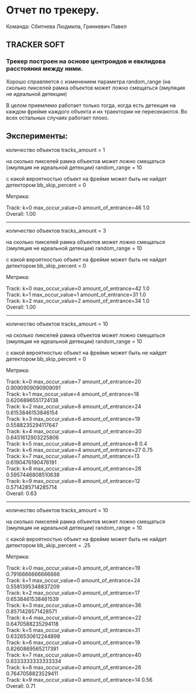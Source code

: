# Отчет по трекеру.

Команда: Сбитнева Людмила, Гринкевич Павел

## TRACKER SOFT

### Трекер построен на основе центроидов и евклидова расстояния между ними.


Хорошо справляется с изменением параметра random_range (на сколько пикселей рамка объектов может ложно смещаться (эмуляция не идеальной детекции)


В целом приемлемо работает только тогда, когда есть детекция на каждом фрейме каждого объекта и их траектории не пересекаются. Во всех остальных случаях работает плохо.








## Эксперименты:


количество объектов
tracks_amount = 1

на сколько пикселей рамка объектов может ложно смещаться (эмуляция не идеальной детекции)
random_range = 10

с какой вероятностью объект на фрейме может быть не найдет детектором
bb_skip_percent = 0

Метрика:

Track: k=0 max_occur_value=0 amount_of_entrance=46 1.0\
Overall: 1.00
______________________________________________

количество объектов
tracks_amount = 3

на сколько пикселей рамка объектов может ложно смещаться (эмуляция не идеальной детекции)
random_range = 10

с какой вероятностью объект на фрейме может быть не найдет детектором
bb_skip_percent = 0

Метрика:

Track: k=0 max_occur_value=0 amount_of_entrance=42 1.0\
Track: k=1 max_occur_value=1 amount_of_entrance=31 1.0\
Track: k=2 max_occur_value=2 amount_of_entrance=34 1.0\
Overall: 1.00

______________________________________________


количество объектов
tracks_amount = 10

на сколько пикселей рамка объектов может ложно смещаться (эмуляция не идеальной детекции)
random_range = 10

с какой вероятностью объект на фрейме может быть не найдет детектором
bb_skip_percent = 0

Метрика:

Track: k=0 max_occur_value=7 amount_of_entrance=20 0.9090909090909091\
Track: k=1 max_occur_value=4 amount_of_entrance=18 0.6206896551724138\
Track: k=2 max_occur_value=8 amount_of_entrance=24 0.6153846153846154\
Track: k=3 max_occur_value=6 amount_of_entrance=19 0.5588235294117647\
Track: k=4 max_occur_value=4 amount_of_entrance=20 0.6451612903225806\
Track: k=5 max_occur_value=8 amount_of_entrance=8 0.4\
Track: k=6 max_occur_value=4 amount_of_entrance=27 0.75\
Track: k=7 max_occur_value=7 amount_of_entrance=13 0.6190476190476191\
Track: k=8 max_occur_value=4 amount_of_entrance=28 0.5957446808510638\
Track: k=9 max_occur_value=8 amount_of_entrance=12 0.5714285714285714\
Overall: 0.63

______________________________________________


количество объектов
tracks_amount = 10

на сколько пикселей рамка объектов может ложно смещаться (эмуляция не идеальной детекции)
random_range = 10

с какой вероятностью объект на фрейме может быть не найдет детектором
bb_skip_percent = .25

Метрика:

Track: k=0 max_occur_value=0 amount_of_entrance=19 0.7916666666666666\
Track: k=1 max_occur_value=0 amount_of_entrance=24 0.5581395348837209\
Track: k=2 max_occur_value=0 amount_of_entrance=17 0.6538461538461539\
Track: k=3 max_occur_value=0 amount_of_entrance=36 0.8571428571428571\
Track: k=4 max_occur_value=0 amount_of_entrance=22 0.6470588235294118\
Track: k=5 max_occur_value=0 amount_of_entrance=31 0.6326530612244898\
Track: k=6 max_occur_value=0 amount_of_entrance=19 0.8260869565217391\
Track: k=7 max_occur_value=0 amount_of_entrance=40 0.8333333333333334\
Track: k=8 max_occur_value=0 amount_of_entrance=26 0.7647058823529411\
Track: k=9 max_occur_value=0 amount_of_entrance=14 0.56\
Overall: 0.71



